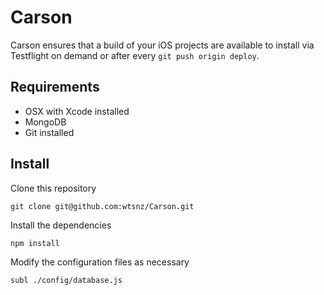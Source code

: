 # Carson

Carson ensures that a build of your iOS projects are available to install via Testflight on demand or after every `git push origin deploy`.

## Requirements

- OSX with Xcode installed
- MongoDB
- Git installed

## Install

Clone this repository

    git clone git@github.com:wtsnz/Carson.git

Install the dependencies
    
    npm install
    
Modify the configuration files as necessary

	subl ./config/database.js


